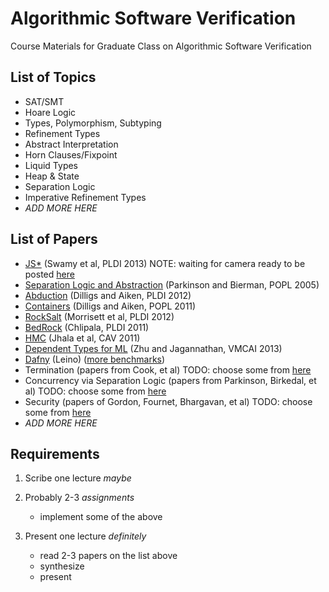Algorithmic Software Verification
=================================

Course Materials for Graduate Class on Algorithmic Software Verification

List of Topics
--------------

- SAT/SMT
- Hoare Logic
- Types, Polymorphism, Subtyping
- Refinement Types
- Abstract Interpretation
- Horn Clauses/Fixpoint
- Liquid Types
- Heap & State
- Separation Logic
- Imperative Refinement Types
- *ADD MORE HERE*

List of Papers
--------------

- [JS*](http://research.microsoft.com/~nswamy/papers/dijkstra-submitted-pldi13.pdf)
  (Swamy et al, PLDI 2013)
  NOTE: waiting for camera ready to be posted
    [here](http://research.microsoft.com/en-us/um/people/nswamy/papers/index.html)
- [Separation Logic and Abstraction](http://www.cl.cam.ac.uk/~mjp41/p205-parkinson.pdf)
  (Parkinson and Bierman, POPL 2005)
- [Abduction](http://www.cs.wm.edu/~idillig/pldi022-dillig.pdf)
  (Dilligs and Aiken, PLDI 2012)
- [Containers](http://www.cs.wm.edu/~idillig/popl2011.pdf)
  (Dilligs and Aiken, POPL 2011)
- [RockSalt](http://john-tristan.appspot.com/pubs/rocksalt.pdf)
  (Morrisett et al, PLDI 2012)
- [BedRock](http://adam.chlipala.net/papers/BedrockPLDI11/BedrockPLDI11.pdf)
  (Chlipala, PLDI 2011)
- [HMC](http://goto.ucsd.edu/~rjhala/papers/hmc.pdf)
  (Jhala et al, CAV 2011)
- [Dependent Types for ML](http://www.cs.purdue.edu/homes/suresh/papers/vmcai13.pdf)
  (Zhu and Jagannathan, VMCAI 2013)
- [Dafny](http://research.microsoft.com/en-us/um/people/leino/papers/krml203.pdf)
  (Leino)
  ([more benchmarks](http://research.microsoft.com/en-us/um/people/leino/papers/krml205.pdf))
- Termination
  (papers from Cook, et al)
  TODO: choose some from
  [here](http://research.microsoft.com/en-us/people/bycook/)
- Concurrency via Separation Logic
  (papers from Parkinson, Birkedal, et al)
  TODO: choose some from
  [here](http://research.microsoft.com/en-us/people/mattpark/)
- Security
  (papers of Gordon, Fournet, Bhargavan, et al)
  TODO: choose some from
  [here](http://research.microsoft.com/en-us/um/people/adg/Publications/)
- *ADD MORE HERE*

Requirements
------------

1. Scribe one lecture   *maybe*

2. Probably 2-3 *assignments*
    - implement some of the above
 
3. Present one lecture  *definitely* 
    - read 2-3 papers on the list above
    - synthesize
    - present



 
 
